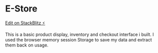 # E-Store

[Edit on StackBlitz ⚡️](https://stackblitz.com/edit/opestarr)

This is a basic product display, inventory and checkout interface i built.
I used the browser memory session Storage to save my data and extract them back on usage.
